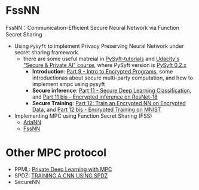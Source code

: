 # FssNN
FssNN：Communication-Efficient Secure Neural Network via Function Secret Sharing

+ Using `PySyft` to implement Privacy Preserving Neural Network under secret sharing framework
  + there are some useful matreial in [PySyft-tutorials](https://github.com/OpenMined/PySyft/tree/PySyft/syft_0.2.x/examples/tutorials) and [Udacity's "Secure & Private AI" course](https://www.udacity.com/course/secure-and-private-ai--ud185), where PySyft version is [PySyft 0.2.x](https://github.com/OpenMined/PySyft/tree/PySyft/syft_0.2.x)
    + **Introduction**: [Part 9 - Intro to Encrypted Programs](https://github.com/OpenMined/PySyft/blob/PySyft/syft_0.2.x/examples/tutorials/Part%2009%20-%20Intro%20to%20Encrypted%20Programs.ipynb), some introductionas about secure multi-party computation, and how to implement smpc using pysyft
    + **Secure inference**: [Part 11 - Secure Deep Learning Classification](https://github.com/OpenMined/PySyft/blob/PySyft/syft_0.2.x/examples/tutorials/Part%2011%20-%20Secure%20Deep%20Learning%20Classification.ipynb), and [Part 11 bis - Encrypted inference on ResNet-18](https://github.com/OpenMined/PySyft/blob/PySyft/syft_0.2.x/examples/tutorials/Part%2011%20bis%20-%20Encrypted%20inference%20on%20ResNet-18.ipynb)
    + **Secure Training**: [Part 12: Train an Encrypted NN on Encrypted Data](https://github.com/OpenMined/PySyft/blob/PySyft/syft_0.2.x/examples/tutorials/Part%2012%20-%20Train%20an%20Encrypted%20Neural%20Network%20on%20Encrypted%20Data.ipynb), and [Part 12 bis - Encrypted Training on MNIST](https://github.com/OpenMined/PySyft/blob/PySyft/syft_0.2.x/examples/tutorials/Part%2012%20bis%20-%20Encrypted%20Training%20on%20MNIST.ipynb)
+ Implementing MPC using Function Secret Sharing (FSS)
  + [AriaNN](https://github.com/LaRiffle/ariann)
  + [FssNN](https://github.com/Stu-Yang/fssnn)

# Other MPC protocol
+ PPML: [Private Deep Learning with MPC](https://mortendahl.github.io/2017/04/17/private-deep-learning-with-mpc/)
+ SPDZ: [TRAINING A CNN USING SPDZ](https://blog.openmined.org/training-cnns-using-spdz/)
+ SecureNN
